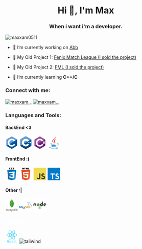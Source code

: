 <h1 align="center">Hi 👋, I'm Max</h1>
<h3 align="center">When i want i'm a developer.</h3>

<p align="left"> <img src="https://komarev.com/ghpvc/?username=maxxam0511&label=Profile%20views&color=0e75b6&style=flat" alt="maxxam0511" /> </p>

- 🔭 I’m currently working on [Abb](https://new.abb.com/ie)

- 📎 My Old Project 1: [Fenix Match League (I sold the project)](https://discord.gg/fnx)

- 📎 My Old Project 2: [FML (I sold the project)](https://discord.gg/fml)

- 🌱 I’m currently learning **C++/C**

<h3 align="left">Connect with me:</h3>
<p align="left">
<a href="https://instagram.com/maxxam._" target="blank"><img align="center" src="https://raw.githubusercontent.com/rahuldkjain/github-profile-readme-generator/master/src/images/icons/Social/instagram.svg" alt="maxxam._" height="30" width="40" /></a>
    <a href="https://discord.com/users/589882974401462332" target="blank"><img align="center" src="https://raw.githubusercontent.com/rahuldkjain/github-profile-readme-generator/master/src/images/icons/Social/discord.svg" alt="maxxam._" height="30" width="40" /></a>
</p>

<h3 align="left">Languages and Tools:</h3>
<h4>BackEnd <3</h4>
<p align="left">
        <img src="https://raw.githubusercontent.com/devicons/devicon/master/icons/c/c-original.svg" alt="c" width="40" height="40"/> 
        <img src="https://raw.githubusercontent.com/devicons/devicon/master/icons/cplusplus/cplusplus-original.svg" alt="cplusplus" width="40" height="40"/> 
        <img src="https://raw.githubusercontent.com/devicons/devicon/master/icons/csharp/csharp-original.svg" alt="csharp" width="40" height="40"/> 
        <img src="https://raw.githubusercontent.com/devicons/devicon/master/icons/java/java-original.svg" alt="java" width="40" height="40"/>
</p>

<h4>FrontEnd :(</h4>
<p align="left">
    <img src="https://raw.githubusercontent.com/devicons/devicon/master/icons/css3/css3-original-wordmark.svg" alt="css3" width="40" height="40"/> 
    <img src="https://raw.githubusercontent.com/devicons/devicon/master/icons/html5/html5-original-wordmark.svg" alt="html5" width="40" height="40"/> 
    <img src="https://raw.githubusercontent.com/devicons/devicon/master/icons/javascript/javascript-original.svg" alt="javascript" width="40" height="40"/>
    <img src="https://raw.githubusercontent.com/devicons/devicon/master/icons/typescript/typescript-original.svg" alt="typescript" width="40" height="40"/>
</p>

<h4>Other :|</h4>
<p align="left">
    <img src="https://raw.githubusercontent.com/devicons/devicon/master/icons/mongodb/mongodb-original-wordmark.svg" alt="mongodb" width="40" height="40"/>
        <img src="https://raw.githubusercontent.com/devicons/devicon/master/icons/mysql/mysql-original-wordmark.svg" alt="mysql" width="40" height="40"/> 
        <img src="https://raw.githubusercontent.com/devicons/devicon/master/icons/nodejs/nodejs-original-wordmark.svg" alt="nodejs" width="40" height="40"/> 
</p>

<h4 style="color:white;">Learning</h4>
<p align="left">
    <img src="https://raw.githubusercontent.com/devicons/devicon/master/icons/react/react-original-wordmark.svg" alt="react" width="40" height="40"/>
    <img src="https://www.vectorlogo.zone/logos/tailwindcss/tailwindcss-icon.svg" alt="tailwind" width="40" height="40"/> 
</p>



